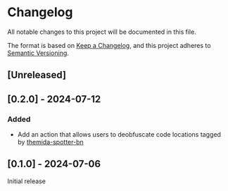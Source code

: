 # Changelog

All notable changes to this project will be documented in this file.

The format is based on [Keep a Changelog](https://keepachangelog.com/en/1.1.0/),
and this project adheres to [Semantic Versioning](https://semver.org/spec/v2.0.0.html).

## [Unreleased]

## [0.2.0] - 2024-07-12

### Added

- Add an action that allows users to deobfuscate code locations tagged by [themida-spotter-bn](https://github.com/ergrelet/themida-spotter-bn)

## [0.1.0] - 2024-07-06

Initial release
